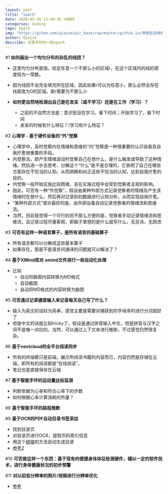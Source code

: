 ```yaml
---
layout: post
title: "spark"
date: 2020-05-28 13:40:30 +0800
categories: Coding
tags: Spark
img: "https://gitee.com/qiajue/pic_base/raw/master/github.io/净想些没用的.jpg"
author: Qiajue
describe: 记录平时的一些spark
---
```




\#1 **如何画出一个均匀分布的杂乱的线团？**

- 这里均匀分布是指，给定任意一个不那么小的区域r，在这个区域内的线的密度恒为一常数。
- 因为线团不会完全填充所在区域，因此如果r可以为任意小，那么必然会存在线密度为0的区域。故r需要为不那么小

- **如何更自然地检测出自己是在发呆（或不学习）还是在工作（学习）？**
  - 之前的不自然方法是：意识到没在学习，看下时间；开始学习了，看下时间
  - 发呆的时候有什么特征？/学习有什么特征？

\#2 **心理学 - 基于硬件设备的“外”觉察**
- 心理学中，及时觉察内在情绪和思维的“内”觉察是一种很重要的认识自我及自我疗愈很重要的手段。
- 内觉察法，即产生情绪波动时觉察自己在想什么，是什么触发或导致了这种情绪。然后进一步去思考、分解这个“什么”是不是合理的，它表明了自己在哪些方面存在不恰当的认知。从而疏解和纠正这些不恰当的认知，达到自我疗愈的目的。
- 内觉察一般开始实施比较困难，且在实施过程中会受到觉察者主观的影响。
- 因此，可否有一种“外觉察”，假设由某种外部方式记录觉察者的情绪及产生该情绪时在想什么，然后再对记录到的数据进行认知分析，从而实现自我疗愈。
- “某种外部方式”或许最好的是，由外部设备自动记录觉察者的情绪流和思维流。
- 当然，目前我觉得一个可行的但不那么方便的是，觉察者手动记录情绪流和思维流，且记录过程尽量客观，即脑子里想的是什么就写什么，无忌讳、无顾虑

\#3 **可否有这样一种语言算子，是所有语言的基础算子**
- 所有语言都可以分解成这些基本算子
- 如果存在，那是不是语言间通译的问题就可以解决了？

\#4 **基于XMind库对.xmind文件进行一些自动化处理**
- 比如
  - 自动将脑图内容转换为MD格式
  - 自动截图
  - 自动将MD格式的内容转换为脑图

\#5 **可否通过记录键盘输入来记录每天自己写了什么？**
- 输入为英文的话较为简单，感觉主要是需要对捕获到的字母序列进行分词就好了
- 但是中文的话就比较tricky了。假设是通过拼音输入中文，但是拼音与汉字之间不是唯一对应的。当然，可以通过上下文来进行推断，不过感觉仍然很复杂。

\#6 **基于nextcloud的全平台阅读同步**
- 所有的终端都只是前端，展示所阅读书籍的内容而已，内容仍然是存储在云端，即所有的阅读都是“在线阅读”。
- 笔记也是直接保存在云端

\#7 **基于智能手环的运动量达标监测**
- 判断依据为心率和符合心率下的步数
- 如何根据心率计算消耗的热量？

\#8 **基于智能手环的路程推断**

\#9 **基于OCR的PDF自动目录书签添加**
- 找到目录页
- 对目录页进行OCR，提取页码索引信息
- 用这个[链接](https://blog.csdn.net/weixin_39469127/article/details/86658604)的方法自动生成目录
- [参考2](https://blog.csdn.net/zhao_cq/article/details/105729476?utm_medium=distribute.pc_relevant.none-task-blog-BlogCommendFromMachineLearnPai2-1.channel_param&depth_1-utm_source=distribute.pc_relevant.none-task-blog-BlogCommendFromMachineLearnPai2-1.channe)

\#10 **可否做这样一个东西：基于现有的便捷身体体征检测硬件，辅以一定的软件技术，进行身体健康状况的初步预警**

\#11 **对以前低分辨率的照片/视频进行分辨率优化**

- [参考](https://mp.weixin.qq.com/s/BtA5PrKNYMPKWufE8MCAbA)

